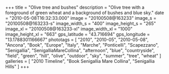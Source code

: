 +++
title = "Olive tree and bushes"
description = "Olive tree with a foreground of green wheat and a background of bushes and blue sky."
date = "2010-05-08T16:32:33.000"
image = "20100508@163233"
image_s = "20100508@163233-s"
image_width_s = "400"
image_height_s = "265"
image_xl = "20100508@163233-xl"
image_width_xl = "1000"
image_height_xl = "663"
gps_latitude = "43.716694"
gps_longitude = "13.1788301166667"
phototags = [ "2010", "2010-05", "2010-05-08", "Ancona", "Book", "Europe", "Italy", "Marche", "Ponticelli", "Scapezzano", "Senigallia", "SenigalliaMareCollina", "afternoon", "blue", "countryside", "field", "green", "hill", "olive", "outdoor", "sky", "summer", "tree", "wheat" ]
galleries = [ "2010 Timeline", "Book Senigallia Mare Collina", "Senigallia Hills" ]
+++
